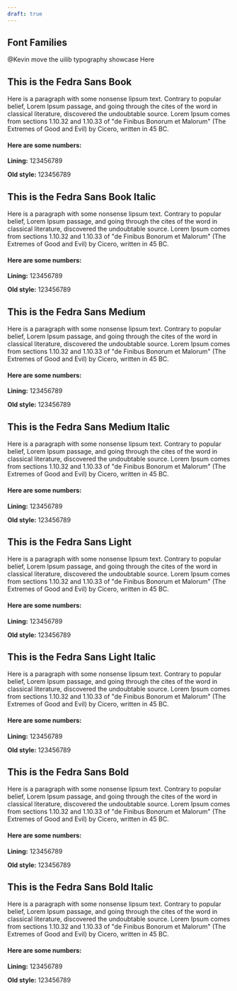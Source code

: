 ```yaml
---
draft: true
---
```


## Font Families

@Kevin move the uilib typography showcase Here

<div class="typography-box">
<div class="typo-book">
    <h2>This is the Fedra Sans Book</h2>
    <p>Here is a paragraph with some nonsense lipsum text. Contrary to popular
      belief, Lorem Ipsum passage, and going through the cites of the word in
      classical literature, discovered the undoubtable source. Lorem Ipsum
      comes from sections 1.10.32 and 1.10.33 of &quot;de Finibus Bonorum et
      Malorum&quot; (The Extremes of Good and Evil) by Cicero, written in 45
      BC.</p>
    <h4>Here are some numbers:</h4>
    <div class="dnb-font-family-demo__numbers">
      <p class="typo-number--lining"><strong>Lining:</strong> 123456789</p>
      <p class="typo-number--old-style"><strong>Old style:</strong>
        123456789</p>
    </div>
  </div>
  </div>
  <div class="typography-box">
  <div class="typo-book-italic">
    <h2>This is the Fedra Sans Book Italic</h2>
    <p>Here is a paragraph with some nonsense lipsum text. Contrary to popular
      belief, Lorem Ipsum passage, and going through the cites of the word in
      classical literature, discovered the undoubtable source. Lorem Ipsum
      comes from sections 1.10.32 and 1.10.33 of &quot;de Finibus Bonorum et
      Malorum&quot; (The Extremes of Good and Evil) by Cicero, written in 45
      BC.</p>
    <h4>Here are some numbers:</h4>
    <div class="dnb-font-family-demo__numbers">
      <p class="typo-number--lining"><strong>Lining:</strong> 123456789</p>
      <p class="typo-number--old-style"><strong>Old style:</strong>
        123456789</p>
    </div>
  </div>
  </div>
  <div class="typography-box">
  <div class="typo-medium">
    <h2>This is the Fedra Sans Medium</h2>
    <p>Here is a paragraph with some nonsense lipsum text. Contrary to popular
      belief, Lorem Ipsum passage, and going through the cites of the word in
      classical literature, discovered the undoubtable source. Lorem Ipsum
      comes from sections 1.10.32 and 1.10.33 of &quot;de Finibus Bonorum et
      Malorum&quot; (The Extremes of Good and Evil) by Cicero, written in 45
      BC.</p>
    <h4>Here are some numbers:</h4>
    <div class="dnb-font-family-demo__numbers">
      <p class="typo-number--lining"><strong>Lining:</strong> 123456789</p>
      <p class="typo-number--old-style"><strong>Old style:</strong>
        123456789</p>
    </div>
  </div>
  </div>
  <div class="typography-box">
  <div class="typo-medium-italic">
    <h2>This is the Fedra Sans Medium Italic</h2>
    <p>Here is a paragraph with some nonsense lipsum text. Contrary to popular
      belief, Lorem Ipsum passage, and going through the cites of the word in
      classical literature, discovered the undoubtable source. Lorem Ipsum
      comes from sections 1.10.32 and 1.10.33 of &quot;de Finibus Bonorum et
      Malorum&quot; (The Extremes of Good and Evil) by Cicero, written in 45
      BC.</p>
    <h4>Here are some numbers:</h4>
    <div class="dnb-font-family-demo__numbers">
      <p class="typo-number--lining"><strong>Lining:</strong> 123456789</p>
      <p class="typo-number--old-style"><strong>Old style:</strong>
        123456789</p>
    </div>
  </div>
  </div>
  <div class="typography-box">
  <div class="typo-light">
    <h2>This is the Fedra Sans Light</h2>
    <p>Here is a paragraph with some nonsense lipsum text. Contrary to popular
      belief, Lorem Ipsum passage, and going through the cites of the word in
      classical literature, discovered the undoubtable source. Lorem Ipsum
      comes from sections 1.10.32 and 1.10.33 of &quot;de Finibus Bonorum et
      Malorum&quot; (The Extremes of Good and Evil) by Cicero, written in 45
      BC.</p>
    <h4>Here are some numbers:</h4>
    <div class="dnb-font-family-demo__numbers">
      <p class="typo-number--lining"><strong>Lining:</strong> 123456789</p>
      <p class="typo-number--old-style"><strong>Old style:</strong>
        123456789</p>
    </div>
  </div>
  </div>
  <div class="typography-box">
  <div class="typo-light-italic">
    <h2>This is the Fedra Sans Light Italic</h2>
    <p>Here is a paragraph with some nonsense lipsum text. Contrary to popular
      belief, Lorem Ipsum passage, and going through the cites of the word in
      classical literature, discovered the undoubtable source. Lorem Ipsum
      comes from sections 1.10.32 and 1.10.33 of &quot;de Finibus Bonorum et
      Malorum&quot; (The Extremes of Good and Evil) by Cicero, written in 45
      BC.</p>
    <h4>Here are some numbers:</h4>
    <div class="dnb-font-family-demo__numbers">
      <p class="typo-number--lining"><strong>Lining:</strong> 123456789</p>
      <p class="typo-number--old-style"><strong>Old style:</strong>
        123456789</p>
    </div>
  </div>
  </div>
  <div class="typography-box">
  <div class="typo-bold">
    <h2>This is the Fedra Sans Bold</h2>
    <p>Here is a paragraph with some nonsense lipsum text. Contrary to popular
      belief, Lorem Ipsum passage, and going through the cites of the word in
      classical literature, discovered the undoubtable source. Lorem Ipsum
      comes from sections 1.10.32 and 1.10.33 of &quot;de Finibus Bonorum et
      Malorum&quot; (The Extremes of Good and Evil) by Cicero, written in 45
      BC.</p>
    <h4>Here are some numbers:</h4>
    <div class="dnb-font-family-demo__numbers">
      <p class="typo-number--lining"><strong>Lining:</strong> 123456789</p>
      <p class="typo-number--old-style"><strong>Old style:</strong>
        123456789</p>
    </div>
  </div>
  </div>
  <div class="typography-box">
  <div class="typo-bold-italic">
    <h2>This is the Fedra Sans Bold Italic</h2>
    <p>Here is a paragraph with some nonsense lipsum text. Contrary to popular
      belief, Lorem Ipsum passage, and going through the cites of the word in
      classical literature, discovered the undoubtable source. Lorem Ipsum
      comes from sections 1.10.32 and 1.10.33 of &quot;de Finibus Bonorum et
      Malorum&quot; (The Extremes of Good and Evil) by Cicero, written in 45
      BC.</p>
    <h4>Here are some numbers:</h4>
    <div class="dnb-font-family-demo__numbers">
      <p class="typo-number--lining"><strong>Lining:</strong> 123456789</p>
      <p class="typo-number--old-style"><strong>Old style:</strong>
        123456789</p>
    </div>
  </div>
  </div>
